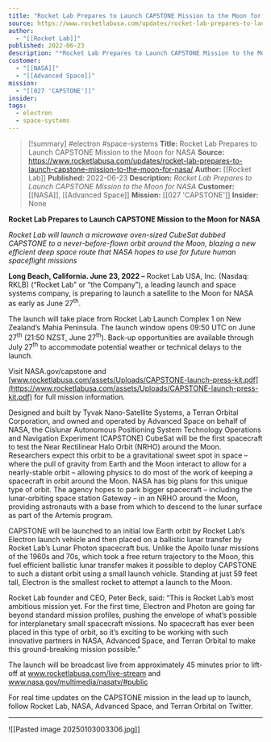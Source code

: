 ```yaml
---
title: "Rocket Lab Prepares to Launch CAPSTONE Mission to the Moon for NASA "
source: https://www.rocketlabusa.com/updates/rocket-lab-prepares-to-launch-capstone-mission-to-the-moon-for-nasa/
author:
  - "[[Rocket Lab]]"
published: 2022-06-23
description: "*Rocket Lab Prepares to Launch CAPSTONE Mission to the Moon for NASA*"
customer:
  - "[[NASA]]"
  - "[[Advanced Space]]"
mission:
  - "[[027 'CAPSTONE']]"
insider: 
tags:
  - electron
  - space-systems
---
```

>[!summary]
#electron #space-systems
**Title:** Rocket Lab Prepares to Launch CAPSTONE Mission to the Moon for NASA 
**Source:** https://www.rocketlabusa.com/updates/rocket-lab-prepares-to-launch-capstone-mission-to-the-moon-for-nasa/
**Author:** [[Rocket Lab]]
**Published:** 2022-06-23
**Description:** *Rocket Lab Prepares to Launch CAPSTONE Mission to the Moon for NASA*
**Customer:** [[NASA]], [[Advanced Space]]
**Mission:** [[027 'CAPSTONE']]
**Insider:** None

**Rocket Lab Prepares to Launch CAPSTONE Mission to the Moon for NASA**

*Rocket Lab will launch a microwave oven-sized CubeSat dubbed CAPSTONE to a never-before-flown orbit around the Moon, blazing a new efficient deep space route that NASA hopes to use for future human spaceflight missions*

**Long Beach, California. June 23, 2022 –** Rocket Lab USA, Inc. (Nasdaq: RKLB) (“Rocket Lab” or “the Company”), a leading launch and space systems company, is preparing to launch a satellite to the Moon for NASA as early as June 27<sup>th</sup>.   

The launch will take place from Rocket Lab Launch Complex 1 on New Zealand’s Mahia Peninsula. The launch window opens 09:50 UTC on June 27<sup>th</sup> (21:50 NZST, June 27<sup>th</sup>). Back-up opportunities are available through July 27<sup>th</sup> to accommodate potential weather or technical delays to the launch.

Visit NASA.gov/capstone and [www.rocketlabusa.com/assets/Uploads/CAPSTONE-launch-press-kit.pdf](https://www.rocketlabusa.com/assets/Uploads/CAPSTONE-launch-press-kit.pdf) for full mission information.

Designed and built by Tyvak Nano-Satellite Systems, a Terran Orbital Corporation, and owned and operated by Advanced Space on behalf of NASA, the Cislunar Autonomous Positioning System Technology Operations and Navigation Experiment (CAPSTONE) CubeSat will be the first spacecraft to test the Near Rectilinear Halo Orbit (NRHO) around the Moon. Researchers expect this orbit to be a gravitational sweet spot in space – where the pull of gravity from Earth and the Moon interact to allow for a nearly-stable orbit – allowing physics to do most of the work of keeping a spacecraft in orbit around the Moon. NASA has big plans for this unique type of orbit. The agency hopes to park bigger spacecraft – including the lunar-orbiting space station Gateway – in an NRHO around the Moon, providing astronauts with a base from which to descend to the lunar surface as part of the Artemis program.

CAPSTONE will be launched to an initial low Earth orbit by Rocket Lab’s Electron launch vehicle and then placed on a ballistic lunar transfer by Rocket Lab’s Lunar Photon spacecraft bus. Unlike the Apollo lunar missions of the 1960s and 70s, which took a free return trajectory to the Moon, this fuel efficient ballistic lunar transfer makes it possible to deploy CAPSTONE to such a distant orbit using a small launch vehicle. Standing at just 59 feet tall, Electron is the smallest rocket to attempt a launch to the Moon.

Rocket Lab founder and CEO, Peter Beck, said: “This is Rocket Lab’s most ambitious mission yet. For the first time, Electron and Photon are going far beyond standard mission profiles, pushing the envelope of what’s possible for interplanetary small spacecraft missions. No spacecraft has ever been placed in this type of orbit, so it’s exciting to be working with such innovative partners in NASA, Advanced Space, and Terran Orbital to make this ground-breaking mission possible.”

The launch will be broadcast live from approximately 45 minutes prior to lift-off at www.rocketlabusa.com/live-stream and www.nasa.gov/multimedia/nasatv/#public

For real time updates on the CAPSTONE mission in the lead up to launch, follow Rocket Lab, NASA, Advanced Space, and Terran Orbital on Twitter.

---

![[Pasted image 20250103003306.jpg]]